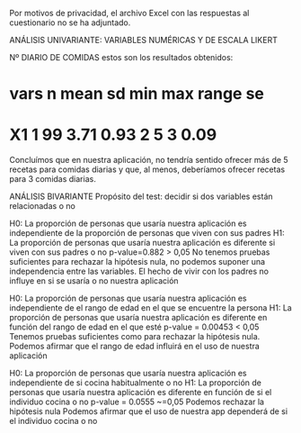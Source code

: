 Por motivos de privacidad, el archivo Excel con las respuestas al cuestionario no se ha adjuntado. 


ANÁLISIS UNIVARIANTE: VARIABLES NUMÉRICAS Y DE ESCALA LIKERT

Nº DIARIO DE COMIDAS
estos son los resultados obtenidos:
#     vars  n       mean   sd     min   max  range   se
# X1    1   99     3.71   0.93    2     5     3      0.09
Concluímos que en nuestra aplicación, no tendría sentido ofrecer más de 5 recetas para comidas diarias y que, al menos, deberíamos ofrecer recetas para 3 comidas diarias.


ANÁLISIS BIVARIANTE
Propósito del test: decidir si dos variables están relacionadas o no	

H0: La proporción de personas que usaría nuestra aplicación es independiente de la proporción de personas que viven con sus padres
H1: La proporción de personas que usaría nuestra aplicación es diferente si viven con sus padres o no
p-value=0.882 > 0,05
No tenemos pruebas suficientes para rechazar la hipótesis nula, no podemos suponer una independencia entre las variables. 
El hecho de vivir con los padres no influye en si se usaría o no nuestra aplicación


H0: La proporción de personas que usaría nuestra aplicación es independiente de el rango de edad en el que se encuentre la persona
H1: La proporción de personas que usaría nuestra aplicación es diferente en función del rango de edad en el que esté
p-value = 0.00453 < 0,05
Tenemos pruebas suficientes como para rechazar la hipótesis nula.
Podemos afirmar que el rango de edad influirá en el uso de nuestra aplicación



H0: La proporción de personas que usaría nuestra aplicación es independiente de si cocina habitualmente o no
H1: La proporción de personas que usaría nuestra aplicación es diferente en función de si el individuo cocina o no
p-value = 0.0555 ~=0,05
Podemos rechazar la hipótesis nula
Podemos afirmar que el uso de nuestra app dependerá de si el individuo cocina o no


